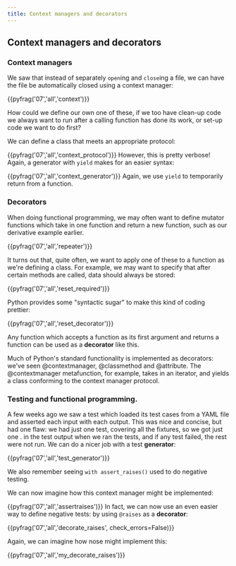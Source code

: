 ```yaml
---
title: Context managers and decorators
---
```


## Context managers and decorators
### Context managers

We saw that instead of separately `open`ing and `close`ing a file, we can have
the file be automatically closed using a context manager:

{{pyfrag('07','all','context')}}

How could we define our own one of these, if we too have clean-up code we
always want to run after a calling function has done its work, or set-up code
we want to do first?

We can define a class that meets an appropriate protocol:

{{pyfrag('07','all','context_protocol')}}
However, this is pretty verbose! Again, a generator with `yield` makes for an easier syntax:

{{pyfrag('07','all','context_generator')}}
Again, we use `yield` to temporarily return from a function.

### Decorators

When doing functional programming, we may often want to define mutator
functions which take in one function and return a new function, such as our
derivative example earlier.

{{pyfrag('07','all','repeater')}}

It turns out that, quite often, we want to apply one of these to a function as we're defining a class.
For example, we may want to specify that after certain methods are called, data should always be stored:

{{pyfrag('07','all','reset_required')}}

Python provides some "syntactic sugar" to make this kind of coding prettier:

{{pyfrag('07','all','reset_decorator')}}

Any function which accepts a function as its first argument and returns a function can be used as a **decorator** like this.

Much of Python's standard functionality is implemented as decorators: we've
seen @contextmanager, @classmethod and @attribute. The @contextmanager
metafunction, for example, takes in an iterator, and yields a class conforming
to the context manager protocol.

### Testing and functional programming.

A few weeks ago we saw a test which loaded its test cases from a YAML file and
asserted each input with each output. This was nice and concise, but had one
flaw: we had just one test, covering all the fixtures, so we got just one . in
the test output when we ran the tests, and if any test failed, the rest were
not run. We can do a nicer job with a test **generator**:

{{pyfrag('07','all','test_generator')}}

We also remember seeing `with assert_raises()` used to do negative testing.

We can now imagine how this context manager might be implemented:

{{pyfrag('07','all','assertraises')}}
In fact, we can now use an even easier way to define negative tests: by using `@raises` as a **decorator**:

{{pyfrag('07','all','decorate_raises', check_errors=False)}}

Again, we can imagine how nose might implement this:

{{pyfrag('07','all','my_decorate_raises')}}
